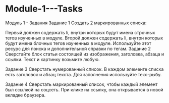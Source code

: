 # Module-1---Tasks
Модуль 1 - Задания
Задание 1
Создать 2 маркированных списка:

Первый должен содержать li, внутри которых будут имена строчных тегов изученных в модуле.
Второй должен содержать li, внутри которых будут имена блочных тегов изученных в модуле.
Используйте этот ресурс для поиска и дополнительной справки по тегам.
Задание 2
Сверстайте блок статьи состоящей из изображения, заголовка, абзаца и ссылки. Текст и картинку возьмите любую.

Задание 3
Сверстать нумерованный список. В каждом элементе списка есть заголовок и абзац текста. Для заполнения используйте текс-рыбу.


Задание 4
Сверстать маркированный список, чтобы каждый элемент был ссылкой на соцсеть. При клике на ссылку, она открывается в новой вкладке браузера.

